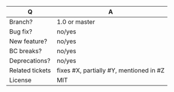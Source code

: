 | Q               | A
| --------------- | -----
| Branch?         | 1.0 or master <!-- see the comment below -->
| Bug fix?        | no/yes
| New feature?    | no/yes
| BC breaks?      | no/yes
| Deprecations?   | no/yes <!-- don't forget to update UPGRADE-*.md file -->
| Related tickets | fixes #X, partially #Y, mentioned in #Z
| License         | MIT

<!--
 - Bug fixes must be submitted against the 1.0 branch
 - Features and deprecations must be submitted against the master branch
 - Make sure that the correct base branch is set
-->
